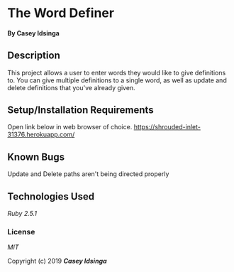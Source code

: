 # The Word Definer

#### By **Casey Idsinga**

## Description
This project allows a user to enter words they would like to give definitions to.  You can give multiple definitions to a single word, as well as update and delete definitions that you've already given.

## Setup/Installation Requirements
Open link below in web browser of choice.
https://shrouded-inlet-31376.herokuapp.com/

## Known Bugs
Update and Delete paths aren't being directed properly

## Technologies Used

_Ruby 2.5.1_

### License

*MIT*

Copyright (c) 2019 **_Casey Idsinga_**
